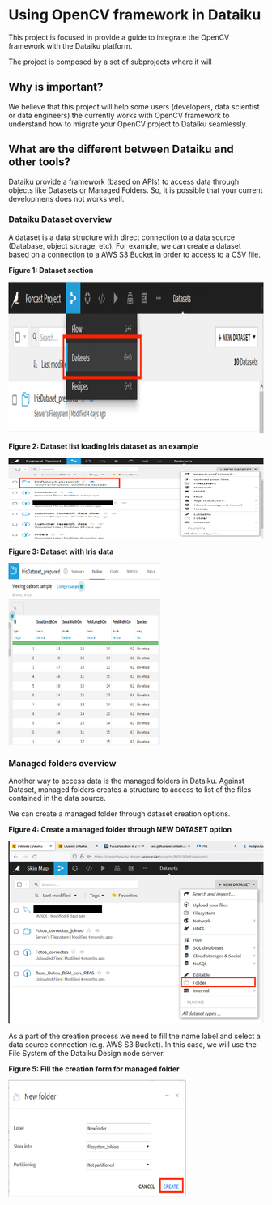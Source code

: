 # Using OpenCV framework in Dataiku

This project is focused in provide a guide to integrate the OpenCV framework with the Dataiku platform. 

The project is composed by a set of subprojects where it will 

## Why is important?

We believe that this project will help some users (developers, data scientist or data engineers) the currently works with OpenCV framework to understand how to migrate your OpenCV project to Dataiku seamlessly.

## What are the different between Dataiku and other tools?

Dataiku provide a framework (based on APIs) to access data through objects like Datasets or Managed Folders. So, it is possible that your current developmens does not works well.

### Dataiku Dataset overview

A dataset is a data structure with direct connection to a data source (Database, object storage, etc). For example, we can create a dataset based on a connection to a AWS S3 Bucket in order to access to a CSV file.

<b>Figure 1: Dataset section</b>

<img src="/images/dataiku-dataset-1.png?raw=true" width="600" height="300" alt="Dataset section"/>

<b>Figure 2: Dataset list loading Iris dataset as an example</b>

<img src="/images/dataiku-dataset-2.png?raw=true" width="600" height="160" alt="Dataset list"/>

<b>Figure 3: Dataset with Iris data</b>

<img src="/images/dataiku-dataset-3.png?raw=true" width="300" height="360" alt="Dataset example"/>

### Managed folders overview

Another way to access data is the managed folders in Dataiku. Against Dataset, managed folders creates a structure to access to list of the files contained in the data source.

We can create a managed folder through dataset creation options.


<b>Figure 4: Create a managed folder through NEW DATASET option</b>

<img src="/images/dataiku-managed-folders-1.png?raw=true" width="600" height="360" alt="Create a managed folder"/>

As a part of the creation process we need to fill the name label and select a data source connection (e.g. AWS S3 Bucket). In this case, we will use the File System of the Dataiku Design node server.

<b>Figure 5: Fill the creation form for managed folder</b>

<img src="/images/dataiku-managed-folders-2.png?raw=true" width="350" height="230" alt="Creation form"/>
